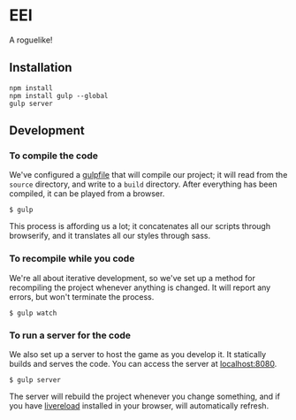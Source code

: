 # EEI #

A roguelike!

## Installation ##

    npm install
    npm install gulp --global
    gulp server

## Development ##

### To compile the code ###

We've configured a [gulpfile](gulpfile.js) that will compile our project; it will read from the ``source`` directory, and write to a ``build`` directory. After everything has been compiled, it can be played from a browser.

	$ gulp

This process is affording us a lot; it concatenates all our scripts through browserify, and it translates all our styles through sass.

### To recompile while you code ###

We're all about iterative development, so we've set up a method for recompiling the project whenever anything is changed. It will report any errors, but won't terminate the process.

	$ gulp watch

### To run a server for the code ###

We also set up a server to host the game as you develop it. It statically builds and serves the code. You can access the server at [localhost:8080](http://localhost:8080).

	$ gulp server

The server will rebuild the project whenever you change something, and if you have [livereload](http://livereload.com) installed in your browser, will automatically refresh.
